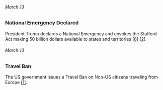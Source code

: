  ###### March 13 
 
 ### National Emergency Declared
 
 President Trump declares a National Emergency and envokes the Stafford Act making 50 billion dollars available to states and territories [[8]](https://www.nytimes.com/article/coronavirus-timeline.html) [[2]](https://www.usatoday.com/in-depth/news/nation/2020/04/21/coronavirus-updates-how-covid-19-unfolded-u-s-timeline/2990956001/). 
 
 
 
 ###### March 13

### Travel Ban

The US government issues a Travel Ban on Non-US citizens traveling from Europe [[1]](https://www.ajmc.com/view/a-timeline-of-covid19-developments-in-2020). 
